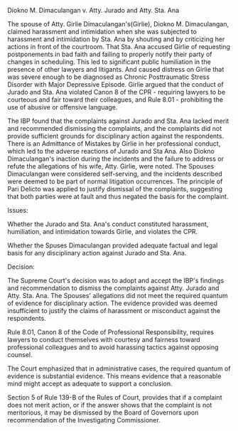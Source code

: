 Diokno M. Dimaculangan v. Atty. Jurado and Atty. Sta. Ana

The spouse of Atty. Girlie Dimaculangan's(Girlie), Diokno M. Dimaculangan, claimed harassment and intimidation when she was subjected to harassment and intimidation by Sta. Ana by shouting and by criticizing her actions in front of the courtroom. That Sta. Ana accused Girlie of requesting postponements in bad faith and failing to properly notify their party of changes in scheduling. This led to significant public humiliation in the presence of other lawyers and litigants. And caused distress on Girlie that was severe enough to be diagnosed as Chronic Posttraumatic Stress Disorder with Major Depressive Episode. Girlie argued that the conduct of Jurado and Sta. Ana violated Canon 8 of the CPR - requiring lawyers to be courteous and fair toward their colleagues, and Rule 8.01 - prohibiting the use of abusive or offensive language.



The IBP found that the complaints against Jurado and Sta. Ana lacked merit and recommended dismissing the complaints, and the complaints did not provide sufficient grounds for disciplinary action against the respondents. There is an Admittance of Mistakes by Girlie  in her professional conduct, which led to the adverse reactions of Jurado and Sta Ana. Also Diokno Dimaculangan's inaction during the incidents and the failure to address or refute the allegations of his wife, Atty. Girlie, were noted.
The Spouses Dimaculangan were considered self-serving, and the incidents described were deemed to be part of normal litigation occurrences. The principle of Pari Delicto was applied to justify dismissal of the complaints, suggesting that both parties were at fault and thus negated the basis for the complaint.

Issues:

Whether the  Jurado and Sta. Ana's conduct constituted harassment, humiliation, and intimidation towards Girlie, and violates the CPR.

Whether the Spuses Dimaculangan provided adequate factual and legal basis for any disciplinary action against Jurado and Sta. Ana.

Decision:

The Supreme Court's decision was to adopt and accept the IBP's findings and recommendation to dismiss the complaints against Atty. Jurado and Atty. Sta. Ana. The Spouses' allegations did not meet the required quantum of evidence for disciplinary action. The evidence provided was deemed insufficient to justify the claims of harassment or misconduct against the respondents.

Rule 8.01, Canon 8 of the Code of Professional Responsibility, requires lawyers to conduct themselves with courtesy and fairness toward professional colleagues and to avoid harassing tactics against opposing counsel.

The Court emphasized that in administrative cases, the required quantum of evidence is substantial evidence. This means evidence that a reasonable mind might accept as adequate to support a conclusion.

Section 5 of Rule 139-B of the Rules of Court, provides that if a complaint does not merit action, or if the answer shows that the complaint is not meritorious, it may be dismissed by the Board of Governors upon recommendation of the Investigating Commissioner.


